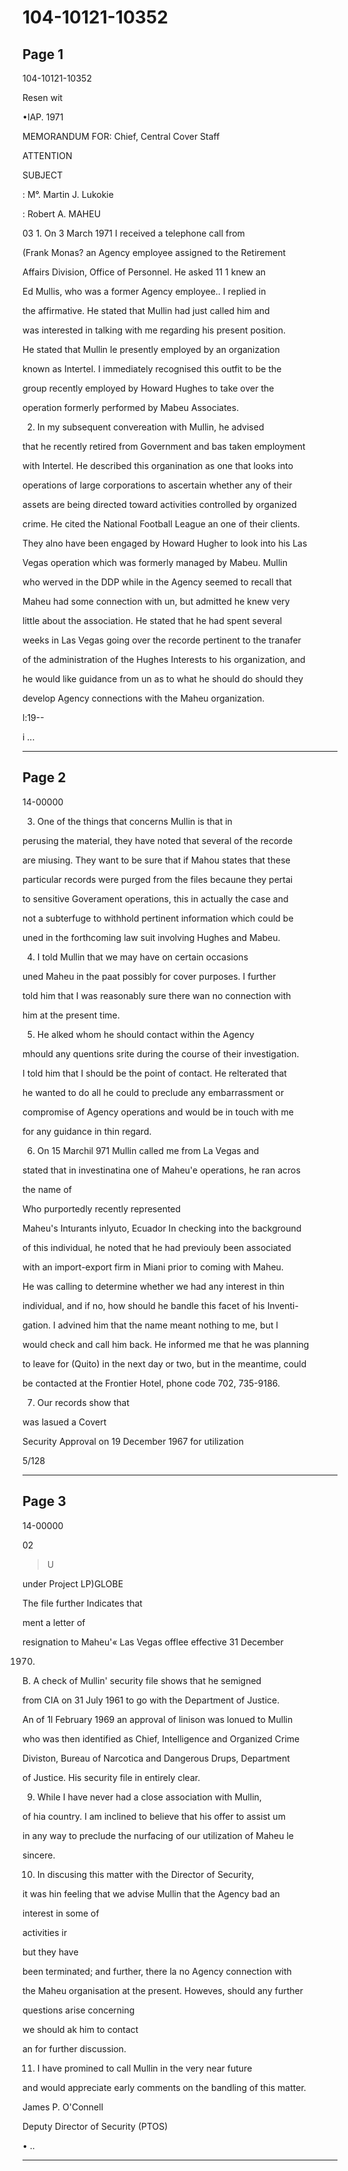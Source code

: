 # 104-10121-10352

## Page 1

104-10121-10352

Resen wit

•IAP. 1971

MEMORANDUM FOR: Chief, Central Cover Staff

ATTENTION

SUBJECT

: M°. Martin J. Lukokie

: Robert A. MAHEU

03 1. On 3 March 1971 I received a telephone call from

(Frank Monas? an Agency employee assigned to the Retirement

Affairs Division, Office of Personnel. He asked 11 1 knew an

Ed Mullis, who was a former Agency employee.. I replied in

the affirmative. He stated that Mullin had just called him and

was interested in talking with me regarding his present position.

He stated that Mullin le presently employed by an organization

known as Intertel. I immediately recognised this outfit to be the

group recently employed by Howard Hughes to take over the

operation formerly performed by Mabeu Associates.

2. In my subsequent convereation with Mullin, he advised

that he recently retired from Government and bas taken employment

with Intertel. He described this organination as one that looks into

operations of large corporations to ascertain whether any of their

assets are being directed toward activities controlled by organized

crime. He cited the National Football League an one of their clients.

They alno have been engaged by Howard Hugher to look into his Las

Vegas operation which was formerly managed by Mabeu. Mullin

who werved in the DDP while in the Agency seemed to recall that

Maheu had some connection with un, but admitted he knew very

little about the association. He stated that he had spent several

weeks in Las Vegas going over the recorde pertinent to the tranafer

of the administration of the Hughes Interests to his organization, and

he would like guidance from un as to what he should do should they

develop Agency connections with the Maheu organization.

l:19--

i ...

---

## Page 2

14-00000

3. One of the things that concerns Mullin is that in

perusing the material, they have noted that several of the recorde

are miusing. They want to be sure that if Mahou states that these

particular records were purged from the files becaune they pertai

to sensitive Goverament operations, this in actually the case and

not a subterfuge to withhold pertinent information which could be

uned in the forthcoming law suit involving Hughes and Mabeu.

4. I told Mullin that we may have on certain occasions

uned Maheu in the paat possibly for cover purposes. I further

told him that I was reasonably sure there wan no connection with

him at the present time.

5. He alked whom he should contact within the Agency

mhould any quentions srite during the course of their investigation.

I told him that I should be the point of contact. He relterated that

he wanted to do all he could to preclude any embarrassment or

compromise of Agency operations and would be in touch with me

for any guidance in thin regard.

6. On 15 Marchil 971 Mullin called me from La Vegas and

stated that in investinatina one of Maheu'e operations, he ran acros

the name of

Who purportedly recently represented

Maheu's Inturants inlyuto, Ecuador In checking into the background

of this individual, he noted that he had previouly been associated

with an import-export firm in Miani prior to coming with Maheu.

He was calling to determine whether we had any interest in thin

individual, and if no, how should he bandle this facet of his Inventi-

gation. I advined him that the name meant nothing to me, but l

would check and call him back. He informed me that he was planning

to leave for (Quito) in the next day or two, but in the meantime, could

be contacted at the Frontier Hotel, phone code 702, 735-9186.

7. Our records show that

was lasued a Covert

Security Approval on 19 December 1967 for utilization

5/128

---

## Page 3

14-00000

02

> U

under Project LP)GLOBE

The file further Indicates that

ment a letter of

resignation to Maheu'« Las Vegas offlee effective 31 December

1970.

B. A check of Mullin' security file shows that he semigned

from CIA on 31 July 1961 to go with the Department of Justice.

An of 1l February 1969 an approval of linison was lonued to Mullin

who was then identified as Chief, Intelligence and Organized Crime

Diviston, Bureau of Narcotica and Dangerous Drups, Department

of Justice. His security file in entirely clear.

9. While I have never had a close association with Mullin,

of hia country. I am inclined to believe that his offer to assist um

in any way to preclude the nurfacing of our utilization of Maheu le

sincere.

10. In discusing this matter with the Director of Security,

it was hin feeling that we advise Mullin that the Agency bad an

interest in some of

activities ir

but they have

been terminated; and further, there la no Agency connection with

the Maheu organisation at the present. Howeves, should any further

questions arise concerning

we should ak him to contact

an for further discussion.

11. I have promined to call Mullin in the very near future

and would appreciate early comments on the bandling of this matter.

James P. O'Connell

Deputy Director of Security (PTOS)

• ..

---

